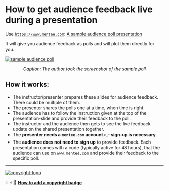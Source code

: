 # How to get audience feedback live during a presentation

Use [`https://www.mentee.com`](https://www.mentimeter.com/): 
[A sample audience poll presentation][#sample-mentee-poll]

[#sample-mentee-poll]: https://www.mentimeter.com/s/f99f92092f192b6bbd0818a735fe7300/0a894ec7fcf2

It will give you audience feedback as polls and will plot them directly for you.

[![sample audience poll][#sample-mentee-poll-image]][#sample-mentee-poll]
<p align="center"><em>Caption: The author took the screenshot of the sample poll</em></p>

[#sample-mentee-poll-image]: resources/sample-mentee-poll-image.png

## How it works:

- The instructor/presenter prepares these slides for audience feedback. There could be multiple of them. 
- The presenter shares the polls one at a time, when time is right.
- The audience has to follow the instruction given at the top of the presentation-slide and provide their feedback to the poll.
- The instructor and the audience then gets to see the live feedback update on the shared presentation together.
- The **presenter needs a `mentee.com` account** :point_right: **sign-up is necessary**.
- The **audience does not need to sign up** to provide feedback. Each presentation comes with a code 
  (typically active for 48 hours), that the audience can use on `www.mentee.com` and provide their 
  feedback to the specific poll.

---

[![copyright-logo][#copyright-badge]][#copyright-badge] 

:bulb: :zap: :star2: [**How to add a copyright badge**][#howto-add-copyright-badge]

[#copyright-badge]: https://badgen.net/runkit/copyright-badge-rbydof6akjgg/America/Chicago+++name=sugatoray&color=green&start_year=2020
[#howto-add-copyright-badge]: https://github.com/sugatoray/CodeSnippets/blob/master/src/HowTo/howto_add_copyright_badge_in_markdown/howto_add_copyright_badge_in_markdown.md
